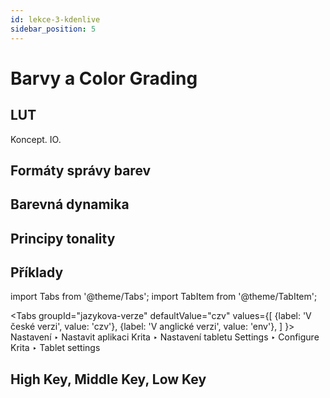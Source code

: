 ```yaml
---
id: lekce-3-kdenlive
sidebar_position: 5
---
```


# Barvy a Color Grading

## LUT
Koncept. IO.
## Formáty správy barev
## Barevná dynamika
## Principy tonality
## Příklady
import Tabs from '@theme/Tabs';
import TabItem from '@theme/TabItem';

<Tabs
  groupId="jazykova-verze"
  defaultValue="czv"
  values={[
    {label: 'V české verzi', value: 'czv'},
    {label: 'V anglické verzi', value: 'env'},
  ]
}>
<TabItem value="czv">Nastavení ‣ Nastavit aplikaci Krita ‣ Nastavení tabletu</TabItem>
<TabItem value="env">Settings ‣ Configure Krita ‣ Tablet settings </TabItem>
</Tabs>


## High Key, Middle Key, Low Key
